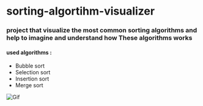 # sorting-algortihm-visualizer

### project that visualize the most common sorting algorithms and help to imagine and understand how These algorithms works 

#### used algorithms : 
* Bubble sort 
* Selection sort 
* Insertion sort 
* Merge sort 

![Gif](/sortingGif.gif)

